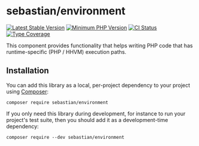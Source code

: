 # sebastian/environment

[![Latest Stable Version](https://img.shields.io/packagist/v/sebastian/environment.svg?style=flat-square)](https://packagist.org/packages/sebastian/environment)
[![Minimum PHP Version](https://img.shields.io/badge/php-%3E%3D%207.1-8892BF.svg?style=flat-square)](https://php.net/)
[![CI Status](https://github.com/sebastianbergmann/environment/workflows/CI/badge.svg)](https://github.com/sebastianbergmann/environment/actions)
[![Type Coverage](https://shepherd.dev/github/sebastianbergmann/environment/coverage.svg)](https://shepherd.dev/github/sebastianbergmann/environment)

This component provides functionality that helps writing PHP code that has runtime-specific (PHP / HHVM) execution paths.

## Installation

You can add this library as a local, per-project dependency to your project using [Composer](https://getcomposer.org/):

```
composer require sebastian/environment
```

If you only need this library during development, for instance to run your project's test suite, then you should add it as a development-time dependency:

```
composer require --dev sebastian/environment
```
